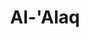 ---
title: "Al-'Alaq"
arabic: "العلق"
no: 96
arabic_no: ٩٦
ayah: 19
slug: al-alaq
prev: at-tin
next: al-qadr
---